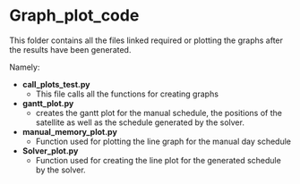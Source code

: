 # Graph_plot_code
This folder contains all the files linked required or plotting the graphs after the results have been generated.

Namely:
 - **call_plots_test.py**
   - This file calls all the functions for creating graphs
 - **gantt_plot.py**
   - creates the gantt plot for the manual schedule, the positions of the satellite as well as the schedule generated by the solver.
 - **manual_memory_plot.py**
   - Function used for plotting the line graph for the manual day schedule
 - **Solver_plot.py**
   - Function used for creating the line plot for the generated schedule by the solver.